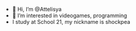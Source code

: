 - 👋 Hi, I’m @Attelisya
- 👀 I’m interested in videogames, programming
- I study at School 21, my nickname is shockpea

<!---
Attelisya/Attelisya is a ✨ special ✨ repository because its `README.md` (this file) appears on your GitHub profile.
You can click the Preview link to take a look at your changes.
--->

